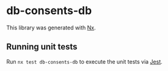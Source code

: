 # db-consents-db

This library was generated with [Nx](https://nx.dev).

## Running unit tests

Run `nx test db-consents-db` to execute the unit tests via [Jest](https://jestjs.io).
